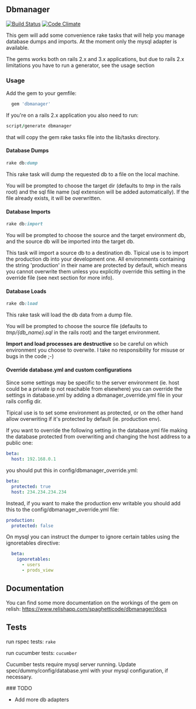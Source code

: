## Dbmanager

[![Build Status](https://secure.travis-ci.org/spaghetticode/dbmanager.png)](http://travis-ci.org/spaghetticode/dbmanager)
[![Code Climate](https://codeclimate.com/badge.png)](https://codeclimate.com/github/spaghetticode/dbmanager)

This gem will add some convenience rake tasks that will help you manage database
dumps and imports. At the moment only the mysql adapter is available.

The gems works both on rails 2.x and 3.x applications, but due to rails 2.x
limitations you have to run a generator, see the usage section


### Usage

Add the gem to your gemfile:

```ruby
  gem 'dbmanager'
```

If you're on a rails 2.x application you also need to run:

```ruby
script/generate dbmanager
```
that will copy the gem rake tasks file into the lib/tasks directory.


#### Database Dumps

```ruby
rake db:dump
```
This rake task will dump the requested db to a file on the local machine.

You will be prompted to choose the target dir (defaults to *tmp* in the rails
root) and the sql file name (sql extension will be added automatically). If the
file already exists, it will be overwritten.


#### Database Imports

```ruby
rake db:import
```

You will be prompted to choose the source and the target environment db, and the
source db will be imported into the target db.

This task will import a source db to a destination db. Tipical use is to import
the production db into your development one. All environments containing the
string 'production' in their name are protected by default, which means you cannot
overwrite them unless you explicitly override this setting in the override file
(see next section for more info).


#### Database Loads

```ruby
rake db:load
```

This rake task will load the db data from a dump file.

You will be prompted to choose the source file (defaults to *tmp/{db_name}.sql* in the rails
root) and the target environment.

**Import and load processes are destructive** so be careful on which environment you
choose to overwite. I take no responsibility for misuse or bugs in the code ;-)


#### Override database.yml and custom configurations

Since some settings may be specific to the server environment (ie. host could
be a private ip not reachable from elsewhere) you can override the settings in
database.yml by adding a dbmanager_override.yml file in your rails config dir.

Tipical use is to set some environment as protected, or on the other hand allow
overwriting if it's protected by default (ie. production env).

If you want to override the following setting in the database.yml file making
the database protected from overwriting and changing the host address to a
public one:

```yaml
beta:
  host: 192.168.0.1
```
you should put this in config/dbmanager_override.yml:

```yaml
beta:
  protected: true
  host: 234.234.234.234
```

Instead, if you want to make the production env writable you should add this to
the config/dbmanager_override.yml file:

```yaml
production:
  protected: false
```

On mysql you can instruct the dumper to ignore certain tables using the
ignoretables directive:

```yaml
  beta:
    ignoretables:
      - users
      - prods_view
```


## Documentation

You can find some more documentation on the workings of the gem on relish:
https://www.relishapp.com/spaghetticode/dbmanager/docs


## Tests

run rspec tests: ```rake```

run cucumber tests: ```cucumber```

Cucumber tests require mysql server running. Update spec/dummy/config/database.yml
with your mysql configuration, if necessary.



### TODO

* Add more db adapters
